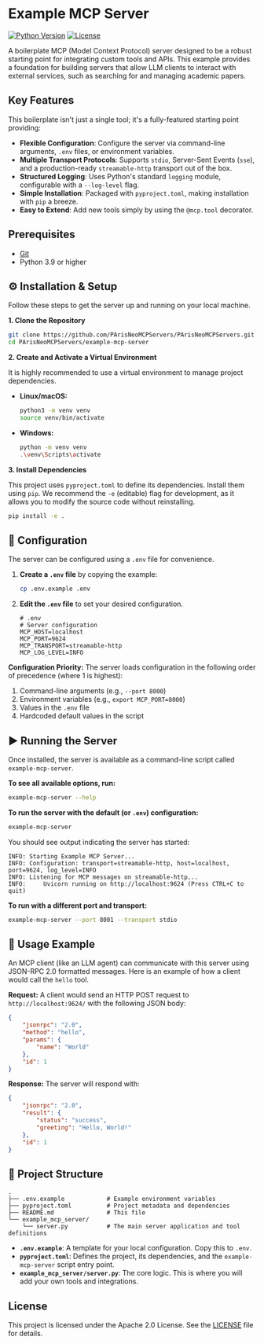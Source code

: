 # Example MCP Server

[![Python Version](https://img.shields.io/badge/python-3.9%2B-blue.svg)](https://www.python.org/downloads/)
[![License](https://img.shields.io/badge/License-Apache_2.0-blue.svg)](https://opensource.org/licenses/Apache-2.0)

A boilerplate MCP (Model Context Protocol) server designed to be a robust starting point for integrating custom tools and APIs. This example provides a foundation for building servers that allow LLM clients to interact with external services, such as searching for and managing academic papers.

## Key Features

This boilerplate isn't just a single tool; it's a fully-featured starting point providing:

-   **Flexible Configuration**: Configure the server via command-line arguments, `.env` files, or environment variables.
-   **Multiple Transport Protocols**: Supports `stdio`, Server-Sent Events (`sse`), and a production-ready `streamable-http` transport out of the box.
-   **Structured Logging**: Uses Python's standard `logging` module, configurable with a `--log-level` flag.
-   **Simple Installation**: Packaged with `pyproject.toml`, making installation with `pip` a breeze.
-   **Easy to Extend**: Add new tools simply by using the `@mcp.tool` decorator.

## Prerequisites

-   [Git](https://git-scm.com/)
-   Python 3.9 or higher

## ⚙️ Installation & Setup

Follow these steps to get the server up and running on your local machine.

**1. Clone the Repository**
```bash
git clone https://github.com/PArisNeoMCPServers/PArisNeoMCPServers.git
cd PArisNeoMCPServers/example-mcp-server
```

**2. Create and Activate a Virtual Environment**

It is highly recommended to use a virtual environment to manage project dependencies.

*   **Linux/macOS:**
    ```bash
    python3 -m venv venv
    source venv/bin/activate
    ```

*   **Windows:**
    ```bash
    python -m venv venv
    .\venv\Scripts\activate
    ```

**3. Install Dependencies**

This project uses `pyproject.toml` to define its dependencies. Install them using `pip`. We recommend the `-e` (editable) flag for development, as it allows you to modify the source code without reinstalling.

```bash
pip install -e .
```

## 🔧 Configuration

The server can be configured using a `.env` file for convenience.

1.  **Create a `.env` file** by copying the example:
    ```bash
    cp .env.example .env
    ```

2.  **Edit the `.env` file** to set your desired configuration.

    ```dotenv
    # .env
    # Server configuration
    MCP_HOST=localhost
    MCP_PORT=9624
    MCP_TRANSPORT=streamable-http
    MCP_LOG_LEVEL=INFO
    ```

**Configuration Priority:**
The server loads configuration in the following order of precedence (where 1 is highest):
1.  Command-line arguments (e.g., `--port 8000`)
2.  Environment variables (e.g., `export MCP_PORT=8000`)
3.  Values in the `.env` file
4.  Hardcoded default values in the script

## ▶️ Running the Server

Once installed, the server is available as a command-line script called `example-mcp-server`.

**To see all available options, run:**
```bash
example-mcp-server --help
```

**To run the server with the default (or `.env`) configuration:**
```bash
example-mcp-server
```
You should see output indicating the server has started:
```
INFO: Starting Example MCP Server...
INFO: Configuration: transport=streamable-http, host=localhost, port=9624, log_level=INFO
INFO: Listening for MCP messages on streamable-http...
INFO:     Uvicorn running on http://localhost:9624 (Press CTRL+C to quit)
```

**To run with a different port and transport:**
```bash
example-mcp-server --port 8001 --transport stdio
```

## 🚀 Usage Example

An MCP client (like an LLM agent) can communicate with this server using JSON-RPC 2.0 formatted messages. Here is an example of how a client would call the `hello` tool.

**Request:**
A client would send an HTTP POST request to `http://localhost:9624/` with the following JSON body:
```json
{
    "jsonrpc": "2.0",
    "method": "hello",
    "params": {
        "name": "World"
    },
    "id": 1
}
```

**Response:**
The server will respond with:
```json
{
    "jsonrpc": "2.0",
    "result": {
        "status": "success",
        "greeting": "Hello, World!"
    },
    "id": 1
}
```

## 📁 Project Structure

```
.
├── .env.example            # Example environment variables
├── pyproject.toml          # Project metadata and dependencies
├── README.md               # This file
└── example_mcp_server/
    └── server.py           # The main server application and tool definitions
```

-   **`.env.example`**: A template for your local configuration. Copy this to `.env`.
-   **`pyproject.toml`**: Defines the project, its dependencies, and the `example-mcp-server` script entry point.
-   **`example_mcp_server/server.py`**: The core logic. This is where you will add your own tools and integrations.

## License

This project is licensed under the Apache 2.0 License. See the [LICENSE](LICENSE) file for details.